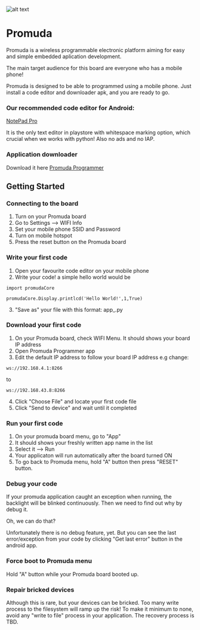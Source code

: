 ![alt text](https://i.ibb.co/89XCHd2/seratuspersen.png)

# Promuda

Promuda is a wireless programmable electronic platform aiming for easy and simple embedded aplication development.

The main target audience for this board are everyone who has a mobile phone!

Promuda is designed to be able to programmed using a mobile phone. Just install a code editor and downloader apk, and you are ready to go.

### Our recommended code editor for Android: 

[NotePad Pro](https://play.google.com/store/apps/details?id=com.exapps.notepad&hl=en)

It is the only text editor in playstore with whitespace marking option, which crucial when we works with python! Also no ads and no IAP.

### Application downloader

Download it here [Promuda Programmer](https://github.com/Ereddon/promuda/blob/master/tools/promuda_programmer_v103.apk)

## Getting Started

### Connecting to the board

1. Turn on your Promuda board
2. Go to Settings --> WIFI Info
3. Set your mobile phone SSID and Password
4. Turn on mobile hotspot 
5. Press the reset button on the Promuda board

### Write your first code

1. Open your favourite code editor on your mobile phone
2. Write your code! a simple hello world would be

```
import promudaCore

promudaCore.Display.printlcd('Hello World!',1,True)
```

3. "Save as" your file with this format: app_<your application name>.py

### Download your first code

1. On your Promuda board, check WIFI Menu. It should shows your board IP address
2. Open Promuda Programmer app
3. Edit the default IP address to follow your board IP address e.g change: 
```
ws://192.168.4.1:8266
```
to 
```
ws://192.168.43.8:8266 
```
4. Click "Choose File" and locate your first code file
5. Click "Send to device" and wait until it completed

### Run your first code

1. On your promuda board menu, go to "App"
2. It should shows your freshly written app name in the list
3. Select it --> Run
4. Your applicaton will run automatically after the board turned ON
5. To go back to Promuda menu, hold "A" button then press "RESET" button.

### Debug your code

If your promuda application caught an exception when running, the backlight will be blinked continuously. Then we need to find out why by debug it.

Oh, we can do that?

Unfortunately there is no debug feature, yet. But you can see the last error/exception from your code by clicking "Get last error" button in the android app.

### Force boot to Promuda menu

Hold "A" button while your Promuda board booted up.

### Repair bricked devices

Although this is rare, but your devices can be bricked. Too many write process to the filesystem will ramp up the risk! To make it minimum to none, avoid any "write to file" process in your application. The recovery process is TBD.

